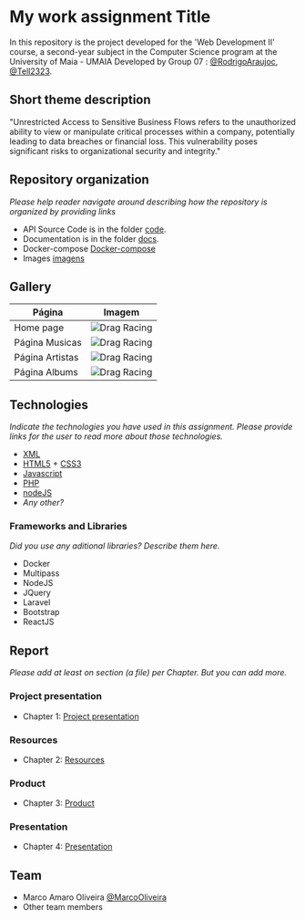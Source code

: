 # My work assignment Title
In this repository is the project developed for the 'Web Development II' course, a second-year subject in the Computer Science program at the University of Maia - UMAIA
Developed by Group 07 : [@RodrigoAraujoc](https://github.com/RodrigoAraujoc), [@Tell2323](https://github.com/Tell2323).

## Short theme description

"Unrestricted Access to Sensitive Business Flows refers to the unauthorized ability to view or manipulate critical processes within a company, potentially leading to data breaches or financial loss. This vulnerability poses significant risks to organizational security and integrity."

## Repository organization

_Please help reader navigate around describing how the repository is organized by providing links_
* API Source Code is in the folder [code](M1).
* Documentation is in the folder [docs](docs).
* Docker-compose [Docker-compose](M1/docker-compose.yml)
* Images [imagens](docs/imagens)


## Gallery

| Página      | Imagem |
| ----------- | ----------- |
| Home page      | ![Drag Racing](https://github.com/RodrigoAraujoc/inf23dw2g07/blob/eef674ae35afb315efcb4ce501d05a10ba3736f4/docs/imagens/Captura%20de%20ecr%C3%A3%202024-05-29%20080821.png)       |
| Página Musicas   | ![Drag Racing](/doc/img/Screenshot_5.png)       |
| Página Artistas  | ![Drag Racing](/doc/img/Screenshot_7.png)       |
| Página Albums      | ![Drag Racing](/doc/img/Screenshot_6.png)       |

## Technologies

_Indicate the technologies you have used in this assignment. Please provide links for the user to read more about those technologies._
* [XML](https://www.w3.org/XML/)
* [HTML5](https://html.spec.whatwg.org/multipage/) + [CSS3](https://www.w3.org/Style/CSS/)
* [Javascript](https://developer.mozilla.org/en-US/docs/Learn/JavaScript)
* [PHP](https://www.php.net/)
* [nodeJS](https://nodejs.org/en/)
* _Any other?_

### Frameworks and Libraries

_Did you use any aditional libraries? Describe them here._
* Docker
* Multipass
* NodeJS
* JQuery
* Laravel
* Bootstrap
* ReactJS

## Report
_Please add at least on section (a file) per Chapter. But you can add more._

### Project presentation
* Chapter 1: [Project presentation](doc/c1.md)
### Resources
* Chapter 2: [Resources](doc/c2.md)
### Product
* Chapter 3: [Product](doc/c3.md)
### Presentation
* Chapter 4: [Presentation](doc/c4.md)

## Team
* Marco Amaro Oliveira [@MarcoOliveira](https://github.com/marcoamarooliveira)
* Other team members
